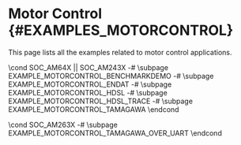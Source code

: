 #  Motor Control {#EXAMPLES_MOTORCONTROL}

This page lists all the examples related to motor control applications.

\cond SOC_AM64X || SOC_AM243X
-# \subpage EXAMPLE_MOTORCONTROL_BENCHMARKDEMO
-# \subpage EXAMPLE_MOTORCONTROL_ENDAT
-# \subpage EXAMPLE_MOTORCONTROL_HDSL
-# \subpage EXAMPLE_MOTORCONTROL_HDSL_TRACE
-# \subpage EXAMPLE_MOTORCONTROL_TAMAGAWA
\endcond

\cond SOC_AM263X
-# \subpage EXAMPLE_MOTORCONTROL_TAMAGAWA_OVER_UART
\endcond
